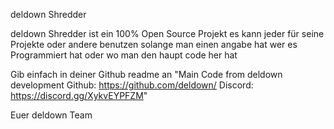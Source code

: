 deldown Shredder

deldown Shredder ist ein 100% Open Source Projekt es kann jeder
für seine Projekte oder andere benutzen solange man einen 
angabe hat wer es Programmiert hat oder wo man den haupt code
her hat

Gib einfach in deiner Github readme an
"Main Code from deldown development
 Github: https://github.com/deldown/
 Discord: https://discord.gg/XykvEYPFZM"

 Euer
 deldown Team
